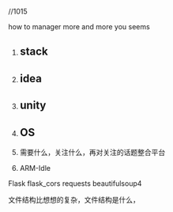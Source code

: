 //1015

how to manager more and more you seems

1. ## stack

2. ## idea

3. ## unity

4. ## OS

5. 需要什么，关注什么，再对关注的话题整合平台

6. ARM-Idle

Flask
flask_cors
requests
beautifulsoup4

文件结构比想想的复杂，文件结构是什么，
